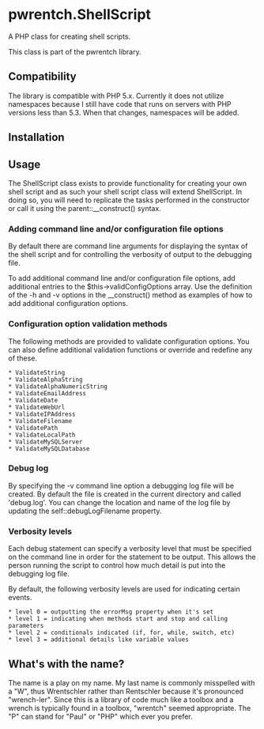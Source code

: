 # pwrentch.ShellScript

A PHP class for creating shell scripts.

This class is part of the pwrentch library.

## Compatibility

The library is compatible with PHP 5.x. Currently it does not utilize
namespaces because I still have code that runs on servers with PHP versions
less than 5.3. When that changes, namespaces will be added.


## Installation



## Usage

The ShellScript class exists to provide functionality for creating your own
shell script and as such your shell script class will extend ShellScript. In
doing so, you will need to replicate the tasks performed in the constructor
or call it using the parent::__construct() syntax.

### Adding command line and/or configuration file options

By default there are command line arguments for displaying the syntax of the
shell script and for controlling the verbosity of output to the debugging file.

To add additional command line and/or configuration file options, add
additional entries to the $this->validConfigOptions array. Use the definition
of the -h and -v options in the __construct() method as examples of how
to add additional configuration options.

### Configuration option validation methods

The following methods are provided to validate configuration options. You can
also define additional validation functions or override and redefine any of
these.

    * ValidateString
    * ValidateAlphaString
    * ValidateAlphaNumericString
    * ValidateEmailAddress
    * ValidateDate
    * ValidateWebUrl
    * ValidateIPAddress
    * ValidateFilename
    * ValidatePath
    * ValidateLocalPath
    * ValidateMySQLServer
    * ValidateMySQLDatabase

### Debug log

By specifying the -v command line option a debugging log file will be created.
By default the file is created in the current directory and called 'debug.log'.
You can change the location and name of the log file by updating the
self::debugLogFilename property.

### Verbosity levels

Each debug statement can specify a verbosity level that must be specified on
the command line in order for the statement to be output. This allows the
person running the script to control how much detail is put into the debugging
log file.

By default, the following verbosity levels are used for indicating certain
events.

    * level 0 = outputting the errorMsg property when it's set
    * level 1 = indicating when methods start and stop and calling parameters
    * level 2 = conditionals indicated (if, for, while, switch, etc)
    * level 3 = additional details like variable values


## What's with the name?

The name is a play on my name. My last name is commonly misspelled with a "W",
thus Wrentschler rather than Rentschler because it's pronounced "wrench-ler".
Since this is a library of code much like a toolbox and a wrench is typically
found in a toolbox, "wrentch" seemed appropriate. The "P" can stand for "Paul"
or "PHP" which ever you prefer.
